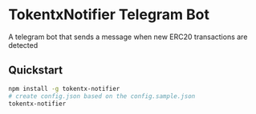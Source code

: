 # TokentxNotifier Telegram Bot

A telegram bot that sends a message when new ERC20 transactions are detected

## Quickstart

```sh
npm install -g tokentx-notifier
# create config.json based on the config.sample.json
tokentx-notifier
```